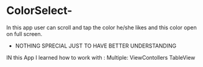 # ColorSelect-
In this app user can scroll and tap the color he/she likes and this color open on full screen. 


- NOTHING SPRECIAL JUST TO HAVE BETTER UNDERSTANDING 

 
IN this App I learned how to work with :
Multiple: ViewContollers
TableView

